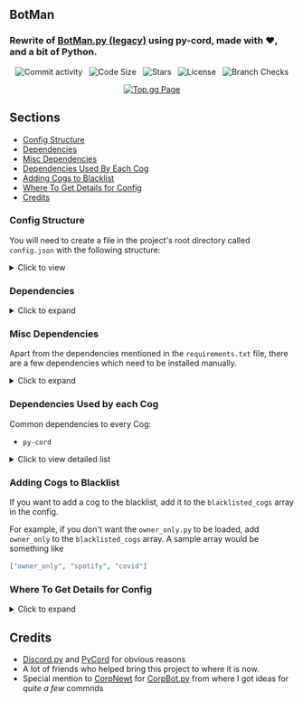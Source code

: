 BotMan
-----------

### Rewrite of [BotMan.py (legacy)](https://github.com/code-cecilia/botman.py-legacy) using py-cord, made with ❤️, and a bit of Python.

<p align="center">
  <img src="https://img.shields.io/github/commit-activity/m/Mahas1/BotMan.py?style=for-the-badge" alt="Commit activity" />
  &nbsp
  <img src="https://img.shields.io/github/languages/code-size/Mahas1/BotMan.py?style=for-the-badge" alt="Code Size">
  &nbsp
  <img src="https://img.shields.io/github/stars/Mahas1/BotMan.py?style=for-the-badge" alt="Stars">
  &nbsp
  <img src="https://img.shields.io/github/license/Mahas1/BotMan.py?style=for-the-badge" alt="License">
  &nbsp
  <img src="https://img.shields.io/github/checks-status/Mahas1/BotMan.py/main?style=for-the-badge" alt="Branch Checks">

</p>

<p align="center">

<a href="https://top.gg/bot/845225811152732179"> 
  <img src="https://top.gg/api/widget/845225811152732179.svg" alt="Top.gg Page"> 
</a>

</p>



## Sections

- [Config Structure](#config-structure)
- [Dependencies](#dependencies)
- [Misc Dependencies](#misc-dependencies)
- [Dependencies Used By Each Cog](#dependencies-used-by-each-cog)
- [Adding Cogs to Blacklist](#adding-cogs-to-blacklist)
- [Where To Get Details for Config](#where-to-get-details-for-config)
- [Credits](#credits)

### Config Structure

You will need to create a file in the project's root directory called `config.json` with the following structure:
<details>
<summary>Click to view</summary>

```json
{
  "bot_token": "",
  "bot_owner_id": 123456789,
  "bot_prefix": "",
  "bot_description": "The coolest Python bot on the planet!",
  "bot_stream": true,
  "bot_stream_url": "https://www.youtube.com/watch?v=dQw4w9WgXcQ",
  "bot_log_channel": 123456789,
  "auto_backup": true,
  "max_backups": 10,
  "blacklisted_cogs": [
    "cog1",
    "cog2"
  ],
  "imgflip_username": "",
  "imgflip_password": "",
  "weather_api_key": "",
  "spotify_client_id": "",
  "spotify_client_secret": "",
  "topgg_token": "",
  "reddit_username": "",
  "reddit_password": "",
  "reddit_client_id": "",
  "reddit_client_secret": "",
  "currency_api_key": "",
  "openrobot_api_key": "",
  "tesseract_custom_path": "",
  "tesseract_tessdata_path": ""
}
```
</details>

### Dependencies
<details>
<summary>Click to expand</summary>
This project uses a list of dependencies which can be found in the [requirements file](requirements.txt).
You can install them using the following command:

```shell
# macOS
python3 -m pip install -r requirements.txt

# Windows
python -m pip install -r requirements.txt

# Linux (Works on my Ubuntu machine, I don't really know about other distros)
python3 -m pip install -r requirements.txt
```

In case you are hosting the bot in an obscure environment, like a very old jailbroken iPad _(don't.)_, you might find
that
not all dependencies can be installed on your machine.
In that case, you can install the available dependencies manually,
then add the cogs which use the unavailable dependencies to the `blacklisted_cogs` array in the config.
A list of all dependencies each Cog uses can be found [here](#dependencies-used-by-each-cog).<br>
You can install a dependency manually by running the following command:

```shell
# macOS
python3 -m pip install <dependency>

# Windows
python -m pip install <dependency>

# Linux (Works on my Ubuntu machine, I don't really know about other distros)
python3 -m pip install <dependency>
```
</details>

### Misc Dependencies

Apart from the dependencies mentioned in the `requirements.txt` file, there are a few dependencies which need to be
installed manually.

<details>
<summary>Click to expand</summary>
- `topggpy`
  If you are going to use the `topgg_commands` cog, you need to install the `topggpy` dependency.
  ```shell
  # macOS
  python3 -m pip install topggpy

  # Windows
  python -m pip install topggpy
  
  # Linux (Works on my Ubuntu machine, I don't really know about other distros)
  python3 -m pip install topggpy
  ```

- `tesseract-ocr`
    - For Linux:
  ```shell
  # Works on my Ubuntu machine, I don't really know about other distros
  sudo apt-get install tesseract-ocr
  # Install all available languages
  sudo apt-get install tesseract-ocr-all
  ```
    - For macOS:
  ```shell
  # You need Homebrew for this
  brew install tesseract
  # Install all available languages
  brew install tesseract-lang
  ```    
    - For Windows
  ```
  # There is no official installer, but this one works just fine
  Download from https://github.com/UB-Mannheim/tesseract/wiki
  ```

- `neofetch` (not very important, but nice to have)
    - [Installation Instructions](https://github.com/dylanaraps/neofetch/wiki/Installation)

</details>

### Dependencies Used by each Cog

Common dependencies to every Cog:

- `py-cord`

<details>
<summary>Click to view detailed list</summary>

Dependencies used by:

| Cog                 | Dependencies                                       |
|---------------------|----------------------------------------------------|
| bot_internal_events | aiohttp, requests                                  |
| botinfo             | aiohttp                                            |
| covid               | aiohttp                                            |
| currency            | aiohttp                                            |
| funzies             | aiohttp                                            |
| gaems               | aiohttp                                            |
| image_processing    | aiohttp, pillow, pytesseract, numpy, opencv-python |
| info                | None                                               |
| links               | None                                               |
| logging             | None                                               |
| madlibs             | aiohttp                                            |
| memes               | aiohttp                                            |
| misc                | aiohttp                                            |
| openrobot           | aiohttp                                            |
| owner_only          | aiohttp, jishaku                                   |
| roleplay            | aiohttp                                            |
| server_setup        | None                                               |
| spotify             | aiohttp, spotipy                                   |
| time_commands       | aiohttp                                            |
| topgg_commands      | topggpy (needs to be installed manually)           |
| translate           | googletrans                                        |
| weather             | aiohttp                                            |
| websurf             | aiohttp                                            |
| wikipedia           | aiohttp                                            |

</details>

### Adding Cogs to Blacklist

If you want to add a cog to the blacklist, add it to the `blacklisted_cogs` array in the config.

For example, if you don't want the `owner_only.py` to be loaded, add `owner_only` to the `blacklisted_cogs` array.
A sample array would be something like

```json
["owner_only", "spotify", "covid"]
```

### Where To Get Details for Config

<details>
<summary>Click to expand</summary>

#### `bot_token`

- Get to the [Discord Developer Portal](https://discord.com/developers/applications) and make a new application.
- Make the application a bot
- Enable Privileged Intents
- Copy Token

![new application](./readme_images/1_new_application.png)
![name the app](./readme_images/2_name_app.png)
![add bot](./readme_images/3_add_bot.png)
![copy token](./readme_images/4_copy_token.png)

#### `bot_owner_id`

- Go to the Discord app's settings
- Click on the "Advanced" tab and enable Developer Mode
- Right-click on your profile picture in any of your messages, click "Copy ID"

![Discord app settings](./readme_images/5_discord_settings.png)
![Enable developer mode](./readme_images/6_enable_developer_mode.png)
![Copy ID](./readme_images/7_copy_id.png)

#### `bot_prefix`

Set this to whatever you want your bot's prefix to be. Something like `$` or `!`.

#### `bot_description`

Set this to whatever you want your bot's description to be. This will be shown in the help command.

#### `bot_stream`

If you want your bot to have a Streaming activity status, set this to `true`. Otherwise, set it to `false`.

#### `bot_stream_url`

Only applicable if you have `bot_stream` set to `true`. Set this to the URL of the stream.
You can pass in a valid Twitch or YouTube URL. _(Perfect chance for a Rickroll)_

#### `bot_log_channel`

Set this to the ID of the channel you want your bot to log to.
Follow same instructions `bot_owner_id`, but right-click on a channel instead, to get the ID.

#### `blacklisted_cogs`

Refer [This section](#adding-cogs-to-blacklist).

#### `imgflip_username`

Sign up for an account at [Imgflip](https://imgflip.com/signup).

#### `imgflip_password`

Same as [imgflip_username](#imgflip_username).

#### `weather_api_key`

- Get the free plan from [OpenWeatherMap](https://openweathermap.org/price).
- After getting the key, you should find your API key [here](https://home.openweathermap.org/api_keys).

#### `spotify_client_id`

- Log in to the [Spotify Developer Portal](https://developer.spotify.com/dashboard/applications) and create a new
  application.
- Copy the Client ID

![Create App](./readme_images/8_create_app.png)
![Dashboard](./readme_images/9_dashboard.png)
![Copy Client ID](./readme_images/10_copy_client_id_secret.png)

#### `Spotify_client_secret`

Same as [spotify_client_id](#spotify_client_id), except you copy the Client Secret instead.

#### `topgg_token`

**Warning: Only applicable if you have a bot on top.gg which you are an owner of.**

**Note: You will need to have installed the `topggpy` package. Refer [this section](#misc-dependencies) for
instructions.**

- Click on `Edit` in the Creator Controls pane in your bot's page on top.gg
- Go to the `Webhooks` tab
- Reveal token, copy it

![topgg creator controls](./readme_images/11_topgg_creator_controls.png)
![topgg settings](./readme_images/12_topgg_settings.png)
![topgg copy token](./readme_images/13_topgg_copy_token.png)

**Warning**: The bot's server count on top.gg will be updated with the server count of your instance of this bot.

#### `reddit_username`

Go to [Reddit](https://www.reddit.com), and make a new account (You can use an existing account too)

The first step you need to do is turn on dark mode, because that's what cool people do 😎

Now go to the [Reddit Applications page](https://www.reddit.com/prefs/apps/), and create an application

![reddit app page](./readme_images/14_reddit_create_app.png)

What you need to do now, is to enter these details

- Name - A name for your application
- Check the `script` button
- set `about url` and `redirect url` as `https://localhost:8080` (It's what I do. If you know what you're doing, feel
  free to mess around.)
- Click on `Create app`

![fill details](./readme_images/15_fill_reddit_details.png)

Now, you'd see an entry for your application **above** the portion of the screen where you entered the details.

You can get the Client ID and Client Secret from these entries.
The username and password are the same as you used for your Reddit account.

#### `reddit_password`

Same as [reddit_username](#reddit_username)

#### `reddit_client_id`

Same as [reddit_username](#reddit_username)

#### `reddit_client_secret`

Same as [reddit_username](#reddit_username)

#### `currency_api_key`

Get the free API Key from [CurrencyConvertApi](https://free.currencyconverterapi.com/).

#### `openrobot_api_key`

Go to [OpenRobot's Documentation](https://api.openrobot.xyz/api/docs#section/Authentication) and follow the
instructions.
![openrobot token](./readme_images/16_openrobot_token.png)

If you are not able to procure the API Key, you can add the `openrobot` cog to the `blacklisted_cogs` list.

</details>

## Credits

- [Discord.py](https://github.com/Rapptz/discord.py) and [PyCord](https://github.com/Pycord-Development/pycord) for
  obvious reasons
- A lot of friends who helped bring this project to where it is now.
- Special mention to [CorpNewt](https://github.com/CorpNewt) for [CorpBot.py](https://github.com/corpnewt/CorpBot.py/)
  from where I got ideas for _quite a few_ commnds
